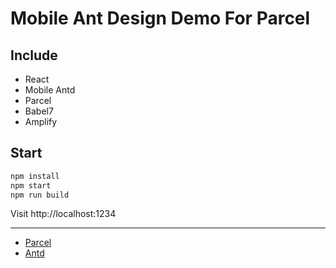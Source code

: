 # Mobile Ant Design Demo For Parcel

## Include

- React
- Mobile Antd
- Parcel
- Babel7
- Amplify


## Start

```bash
npm install
npm start
npm run build
```

Visit http://localhost:1234

---

- [Parcel](https://parceljs.org/)
- [Antd](http://ant.design/)
